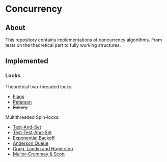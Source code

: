 # Concurrency

## About

This repository contains implementations of concurrency algorithms.
From tests on the theoretical part to fully working structures.

## Implemented

### Locks

Theoretical two-threaded locks:

- [Flags](http://github.com/oleksandrcherevkov/concurrency/blob/main/locks/flags/main.go)
- [Peterson](http://github.com/oleksandrcherevkov/concurrency/blob/main/locks/peterson/main.go)
- ~~Bakery~~

Multithreaded Spin-locks:

- [Test-And-Set](http://github.com/oleksandrcherevkov/concurrency/blob/main/locks/tas/main.go)
- [Test-Test-And-Set](http://github.com/oleksandrcherevkov/concurrency/blob/main/locks/ttas/main.go)
- [Exponential Backoff](http://github.com/oleksandrcherevkov/concurrency/blob/main/locks/exponential-backoff/main.go)
- [Anderson Queue](http://github.com/oleksandrcherevkov/concurrency/blob/main/locks/anderson-queue/main.go)
- [Craig, Landin and Hagersten](http://github.com/oleksandrcherevkov/concurrency/blob/main/locks/clh/main.go)
- [Mellor-Crummey & Scott](http://github.com/oleksandrcherevkov/concurrency/blob/main/locks/mcs/main.go)
